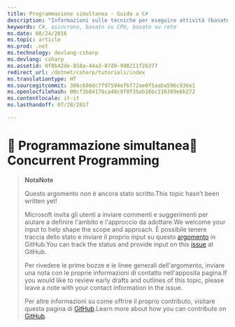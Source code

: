 ```yaml
---
title: Programmazione simultanea - Guida a C#
description: "Informazioni sulle tecniche per eseguire attività (basate su CPU) in parallelo"
keywords: C#, asincrono, basato su CPU, basato su rete
ms.date: 08/24/2016
ms.topic: article
ms.prod: .net
ms.technology: devlang-csharp
ms.devlang: csharp
ms.assetid: 0f8b42de-858a-44a3-87d9-998211f26377
redirect_url: /dotnet/csharp/tutorials/index
ms.translationtype: HT
ms.sourcegitcommit: 306c608dc7f97594ef6f72ae0f5aaba596c936e1
ms.openlocfilehash: 00cf3b04178ca48c9f8f35eb16bc216389e6b272
ms.contentlocale: it-it
ms.lasthandoff: 07/28/2017

---
```


# <a name="-concurrent-programming"></a><span data-ttu-id="799ee-104">🔧 Programmazione simultanea</span><span class="sxs-lookup"><span data-stu-id="799ee-104">🔧 Concurrent Programming</span></span>

> <span data-ttu-id="799ee-105">**Nota**</span><span class="sxs-lookup"><span data-stu-id="799ee-105">**Note**</span></span>
> 
> <span data-ttu-id="799ee-106">Questo argomento non è ancora stato scritto.</span><span class="sxs-lookup"><span data-stu-id="799ee-106">This topic hasn’t been written yet!</span></span> 
>
> <span data-ttu-id="799ee-107">Microsoft invita gli utenti a inviare commenti e suggerimenti per aiutare a definire l'ambito e l'approccio da adottare.</span><span class="sxs-lookup"><span data-stu-id="799ee-107">We welcome your input to help shape the scope and approach.</span></span> <span data-ttu-id="799ee-108">È possibile tenere traccia dello stato e inviare il proprio input su questo [argomento](https://github.com/dotnet/docs/issues/953) in GitHub.</span><span class="sxs-lookup"><span data-stu-id="799ee-108">You can track the status and provide input on this [issue](https://github.com/dotnet/docs/issues/953) at GitHub.</span></span>
> 
> <span data-ttu-id="799ee-109">Per rivedere le prime bozze e le linee generali dell'argomento, inviare una nota con le proprie informazioni di contatto nell'apposita pagina.</span><span class="sxs-lookup"><span data-stu-id="799ee-109">If you would like to review early drafts and outlines of this topic, please leave a note with your contact information in the issue.</span></span>
>
> <span data-ttu-id="799ee-110">Per altre informazioni su come offrire il proprio contributo, visitare questa pagina di [GitHub](https://github.com/dotnet/docs/blob/master/CONTRIBUTING.md).</span><span class="sxs-lookup"><span data-stu-id="799ee-110">Learn more about how you can contribute on [GitHub](https://github.com/dotnet/docs/blob/master/CONTRIBUTING.md).</span></span>
>

